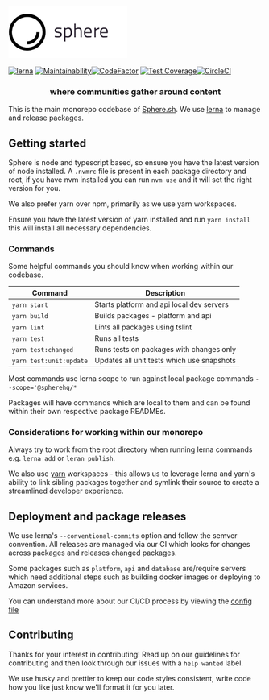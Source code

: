 <img src="./sphere-logo.png">

[![lerna](https://img.shields.io/badge/maintained%20with-lerna-cc00ff.svg)](https://lerna.js.org/) [![Maintainability](https://api.codeclimate.com/v1/badges/a88399d1da7c5697b4c7/maintainability)](https://codeclimate.com/github/spherehq/sphere/maintainability)[![CodeFactor](https://www.codefactor.io/repository/github/spherehq/sphere/badge)](https://www.codefactor.io/repository/github/spherehq/sphere) [![Test Coverage](https://api.codeclimate.com/v1/badges/a88399d1da7c5697b4c7/test_coverage)](https://codeclimate.com/github/spherehq/sphere/test_coverage)[![CircleCI](https://circleci.com/gh/spherehq/sphere.svg?style=svg)](https://circleci.com/gh/spherehq/sphere)

 <h3 align="center">where communities gather around content</h3>

This is the main monorepo codebase of [Sphere.sh](https://sphere.sh). We use [lerna](https://github.com/lerna/lerna) to manage and release packages.

## Getting started

Sphere is node and typescript based, so ensure you have the latest version of node installed. A `.nvmrc` file is present in each package directory and root, if you have nvm installed you can run `nvm use` and it will set the right version for you.

We also prefer yarn over npm, primarily as we use yarn workspaces.

Ensure you have the latest version of yarn installed and run `yarn install` this will install all necessary dependencies.

### Commands

Some helpful commands you should know when working within our codebase.

| Command                 | Description                                |
| ----------------------- | ------------------------------------------ |
| `yarn start`            | Starts platform and api local dev servers  |
| `yarn build`            | Builds packages - platform and api         |
| `yarn lint`             | Lints all packages using tslint            |
| `yarn test`             | Runs all tests                             |
| `yarn test:changed`     | Runs tests on packages with changes only   |
| `yarn test:unit:update` | Updates all unit tests which use snapshots |

Most commands use lerna scope to run against local package commands `--scope='@spherehq/*`

Packages will have commands which are local to them and can be found within their own respective package READMEs.

### Considerations for working within our monorepo

Always try to work from the root directory when running lerna commands e.g. `lerna add` or `leran publish`.

We also use [yarn](https://yarnpkg.com/lang/en/) workspaces - this allows us to leverage lerna and yarn's ability to link sibling packages together and symlink their source to create a streamlined developer experience.

## Deployment and package releases

We use lerna's `--conventional-commits` option and follow the semver convention. All releases are managed via our CI which looks for changes across packages and releases changed packages.

Some packages such as `platform`, `api` and `database` are/require servers which need additional steps such as building docker images or deploying to Amazon services.

You can understand more about our CI/CD process by viewing the [config file](ci/pipeline.yaml)

## Contributing

Thanks for your interest in contributing! Read up on our guidelines for contributing and then look through our issues with a `help wanted` label.

We use husky and prettier to keep our code styles consistent, write code how you like just know we'll format it for you later.
